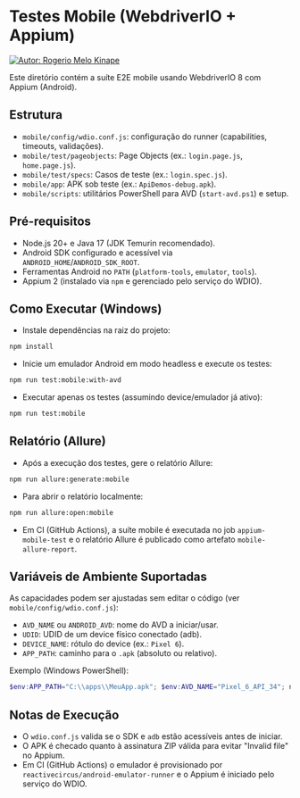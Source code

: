 ﻿# Testes Mobile (WebdriverIO + Appium)
[![Autor: Rogerio Melo Kinape](https://img.shields.io/badge/autor-Rogerio%20Melo%20Kinape-blue)](#autor)

Este diretório contém a suíte E2E mobile usando WebdriverIO 8 com Appium (Android).

## Estrutura

- `mobile/config/wdio.conf.js`: configuração do runner (capabilities, timeouts, validações).
- `mobile/test/pageobjects`: Page Objects (ex.: `login.page.js`, `home.page.js`).
- `mobile/test/specs`: Casos de teste (ex.: `login.spec.js`).
- `mobile/app`: APK sob teste (ex.: `ApiDemos-debug.apk`).
- `mobile/scripts`: utilitários PowerShell para AVD (`start-avd.ps1`) e setup.

## Pré-requisitos

- Node.js 20+ e Java 17 (JDK Temurin recomendado).
- Android SDK configurado e acessível via `ANDROID_HOME`/`ANDROID_SDK_ROOT`.
- Ferramentas Android no `PATH` (`platform-tools`, `emulator`, `tools`).
- Appium 2 (instalado via `npm` e gerenciado pelo serviço do WDIO).

## Como Executar (Windows)

- Instale dependências na raiz do projeto:

```bash
npm install
```

- Inicie um emulador Android em modo headless e execute os testes:

```bash
npm run test:mobile:with-avd
```

- Executar apenas os testes (assumindo device/emulador já ativo):

```bash
npm run test:mobile
```

## Relatório (Allure)

- Após a execução dos testes, gere o relatório Allure:

```bash
npm run allure:generate:mobile
```

- Para abrir o relatório localmente:

```bash
npm run allure:open:mobile
```

- Em CI (GitHub Actions), a suíte mobile é executada no job `appium-mobile-test`
  e o relatório Allure é publicado como artefato `mobile-allure-report`.

## Variáveis de Ambiente Suportadas

As capacidades podem ser ajustadas sem editar o código (ver `mobile/config/wdio.conf.js`):

- `AVD_NAME` ou `ANDROID_AVD`: nome do AVD a iniciar/usar.
- `UDID`: UDID de um device físico conectado (adb).
- `DEVICE_NAME`: rótulo do device (ex.: `Pixel 6`).
- `APP_PATH`: caminho para o `.apk` (absoluto ou relativo).

Exemplo (Windows PowerShell):

```powershell
$env:APP_PATH="C:\\apps\\MeuApp.apk"; $env:AVD_NAME="Pixel_6_API_34"; npm run test:mobile:win
```

## Notas de Execução

- O `wdio.conf.js` valida se o SDK e `adb` estão acessíveis antes de iniciar.
- O APK é checado quanto à assinatura ZIP válida para evitar "Invalid file" no Appium.
- Em CI (GitHub Actions) o emulador é provisionado por `reactivecircus/android-emulator-runner` e o Appium é iniciado pelo serviço do WDIO.
